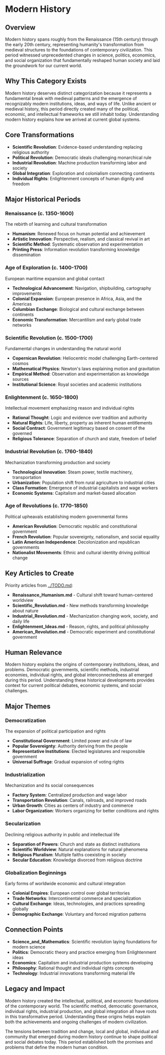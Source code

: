 # Modern History

## Overview
Modern history spans roughly from the Renaissance (15th century) through the early 20th century, representing humanity's transformation from medieval structures to the foundations of contemporary civilization. This period witnessed unprecedented changes in science, politics, economics, and social organization that fundamentally reshaped human society and laid the groundwork for our current world.

## Why This Category Exists  
Modern history deserves distinct categorization because it represents a fundamental break with medieval patterns and the emergence of recognizably modern institutions, ideas, and ways of life. Unlike ancient or medieval history, this period directly created many of the political, economic, and intellectual frameworks we still inhabit today. Understanding modern history explains how we arrived at current global systems.

## Core Transformations
- **Scientific Revolution**: Evidence-based understanding replacing religious authority
- **Political Revolution**: Democratic ideals challenging monarchical rule
- **Industrial Revolution**: Machine production transforming labor and society  
- **Global Integration**: Exploration and colonialism connecting continents
- **Individual Rights**: Enlightenment concepts of human dignity and freedom

## Major Historical Periods

### Renaissance (c. 1350-1600)
The rebirth of learning and cultural transformation
- **Humanism**: Renewed focus on human potential and achievement
- **Artistic Innovation**: Perspective, realism, and classical revival in art
- **Scientific Method**: Systematic observation and experimentation
- **Printing Press**: Information revolution transforming knowledge dissemination

### Age of Exploration (c. 1400-1700)
European maritime expansion and global contact
- **Technological Advancement**: Navigation, shipbuilding, cartography improvements
- **Colonial Expansion**: European presence in Africa, Asia, and the Americas
- **Columbian Exchange**: Biological and cultural exchange between continents
- **Economic Transformation**: Mercantilism and early global trade networks

### Scientific Revolution (c. 1500-1700)
Fundamental changes in understanding the natural world
- **Copernican Revolution**: Heliocentric model challenging Earth-centered cosmos
- **Mathematical Physics**: Newton's laws explaining motion and gravitation
- **Empirical Method**: Observation and experimentation as knowledge sources
- **Institutional Science**: Royal societies and academic institutions

### Enlightenment (c. 1650-1800)
Intellectual movement emphasizing reason and individual rights
- **Rational Thought**: Logic and evidence over tradition and authority
- **Natural Rights**: Life, liberty, property as inherent human entitlements
- **Social Contract**: Government legitimacy based on consent of the governed
- **Religious Tolerance**: Separation of church and state, freedom of belief

### Industrial Revolution (c. 1760-1840)
Mechanization transforming production and society
- **Technological Innovation**: Steam power, textile machinery, transportation
- **Urbanization**: Population shift from rural agriculture to industrial cities
- **Class Formation**: Emergence of industrial capitalists and wage workers
- **Economic Systems**: Capitalism and market-based allocation

### Age of Revolutions (c. 1770-1850)
Political upheavals establishing modern governmental forms
- **American Revolution**: Democratic republic and constitutional government
- **French Revolution**: Popular sovereignty, nationalism, and social equality
- **Latin American Independence**: Decolonization and republican governments
- **Nationalist Movements**: Ethnic and cultural identity driving political change

## Key Articles to Create
Priority articles from [../TODO.md](../TODO.md#modern-history-articles):
- **Renaissance_Humanism.md** - Cultural shift toward human-centered worldview
- **Scientific_Revolution.md** - New methods transforming knowledge about nature
- **Industrial_Revolution.md** - Mechanization changing work, society, and daily life
- **Enlightenment_Ideas.md** - Reason, rights, and political philosophy
- **American_Revolution.md** - Democratic experiment and constitutional government

## Human Relevance
Modern history explains the origins of contemporary institutions, ideas, and problems. Democratic governments, scientific methods, industrial economies, individual rights, and global interconnectedness all emerged during this period. Understanding these historical developments provides context for current political debates, economic systems, and social challenges.

## Major Themes

### Democratization
The expansion of political participation and rights
- **Constitutional Government**: Limited power and rule of law
- **Popular Sovereignty**: Authority deriving from the people
- **Representative Institutions**: Elected legislatures and responsible government
- **Universal Suffrage**: Gradual expansion of voting rights

### Industrialization  
Mechanization and its social consequences
- **Factory System**: Centralized production and wage labor
- **Transportation Revolution**: Canals, railroads, and improved roads
- **Urban Growth**: Cities as centers of industry and commerce
- **Labor Organization**: Workers organizing for better conditions and rights

### Secularization
Declining religious authority in public and intellectual life
- **Separation of Powers**: Church and state as distinct institutions
- **Scientific Worldview**: Natural explanations for natural phenomena
- **Religious Pluralism**: Multiple faiths coexisting in society
- **Secular Education**: Knowledge divorced from religious doctrine

### Globalization Beginnings
Early forms of worldwide economic and cultural integration
- **Colonial Empires**: European control over global territories
- **Trade Networks**: Intercontinental commerce and specialization
- **Cultural Exchange**: Ideas, technologies, and practices spreading globally
- **Demographic Exchange**: Voluntary and forced migration patterns

## Connection Points
- **Science_and_Mathematics**: Scientific revolution laying foundations for modern science
- **Politics**: Democratic theory and practice emerging from Enlightenment ideas
- **Economics**: Capitalism and industrial production systems developing
- **Philosophy**: Rational thought and individual rights concepts
- **Technology**: Industrial innovations transforming material life

## Legacy and Impact
Modern history created the intellectual, political, and economic foundations of the contemporary world. The scientific method, democratic governance, individual rights, industrial production, and global integration all have roots in this transformative period. Understanding these origins helps explain both the achievements and ongoing challenges of modern civilization.

The tensions between tradition and change, local and global, individual and community that emerged during modern history continue to shape political and social debates today. This period established both the promises and problems that define the modern human condition.

